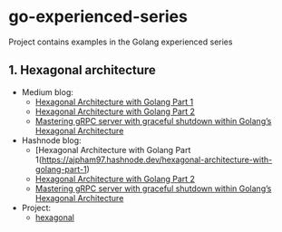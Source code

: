 # go-experienced-series
Project contains examples in the Golang experienced series

## 1. Hexagonal architecture
- Medium blog:
  - [Hexagonal Architecture with Golang Part 1](https://medium.com/@pthtantai97/hexagonal-architecture-with-golang-part-1-7f82a364b29)
  - [Hexagonal Architecture with Golang Part 2](https://medium.com/@pthtantai97/hexagonal-architecture-with-golang-part-2-681ee2a0d780)
  - [Mastering gRPC server with graceful shutdown within Golang’s Hexagonal Architecture](https://medium.com/@pthtantai97/mastering-grpc-server-with-graceful-shutdown-within-golangs-hexagonal-architecture-0bba657b8622) 
- Hashnode blog:
  - [Hexagonal Architecture with Golang Part 1(https://ajpham97.hashnode.dev/hexagonal-architecture-with-golang-part-1)
  - [Hexagonal Architecture with Golang Part 2](https://ajpham97.hashnode.dev/hexagonal-architecture-with-golang-part-2)
  - [Mastering gRPC server with graceful shutdown within Golang’s Hexagonal Architecture](https://ajpham97.hashnode.dev/mastering-grpc-server-with-graceful-shutdown-within-golangs-hexagonal-architecture) 
- Project:
  - [hexagonal](hexagonal)
